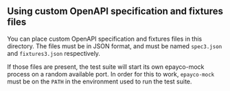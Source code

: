 ## Using custom OpenAPI specification and fixtures files

You can place custom OpenAPI specification and fixtures files in this
directory. The files must be in JSON format, and must be named `spec3.json`
and `fixtures3.json` respectively.

If those files are present, the test suite will start its own epayco-mock
process on a random available port. In order for this to work, `epayco-mock`
must be on the `PATH` in the environment used to run the test suite.
